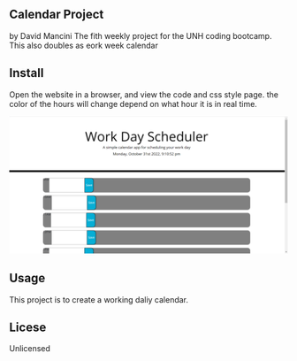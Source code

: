 
<h2>Calendar Project</h2>
by David Mancini
The fith weekly project for the UNH coding bootcamp. This also doubles as eork week calendar

<h2>Install</h2>
Open the website in a browser, and view the code and css style page. the color of the hours will change depend on what hour it is in real time.


![Alt Text](https://github.com/Dmancini87/calendar/blob/main/calendar.png)
<h2>Usage</h2>
This project is to create a working daliy calendar.
<h2>Licese</h2>
Unlicensed
